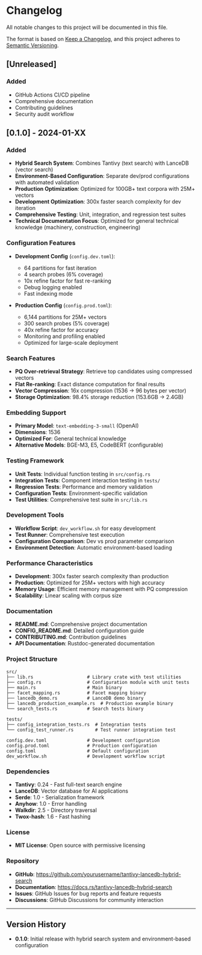 # Changelog

All notable changes to this project will be documented in this file.

The format is based on [Keep a Changelog](https://keepachangelog.com/en/1.0.0/),
and this project adheres to [Semantic Versioning](https://semver.org/spec/v2.0.0.html).

## [Unreleased]

### Added
- GitHub Actions CI/CD pipeline
- Comprehensive documentation
- Contributing guidelines
- Security audit workflow

## [0.1.0] - 2024-01-XX

### Added
- **Hybrid Search System**: Combines Tantivy (text search) with LanceDB (vector search)
- **Environment-Based Configuration**: Separate dev/prod configurations with automated validation
- **Production Optimization**: Optimized for 100GB+ text corpora with 25M+ vectors
- **Development Optimization**: 300x faster search complexity for dev iteration
- **Comprehensive Testing**: Unit, integration, and regression test suites
- **Technical Documentation Focus**: Optimized for general technical knowledge (machinery, construction, engineering)

### Configuration Features
- **Development Config** (`config.dev.toml`):
  - 64 partitions for fast iteration
  - 4 search probes (6% coverage)
  - 10x refine factor for fast re-ranking
  - Debug logging enabled
  - Fast indexing mode

- **Production Config** (`config.prod.toml`):
  - 6,144 partitions for 25M+ vectors
  - 300 search probes (5% coverage)
  - 40x refine factor for accuracy
  - Monitoring and profiling enabled
  - Optimized for large-scale deployment

### Search Features
- **PQ Over-retrieval Strategy**: Retrieve top candidates using compressed vectors
- **Flat Re-ranking**: Exact distance computation for final results
- **Vector Compression**: 16x compression (1536 → 96 bytes per vector)
- **Storage Optimization**: 98.4% storage reduction (153.6GB → 2.4GB)

### Embedding Support
- **Primary Model**: `text-embedding-3-small` (OpenAI)
- **Dimensions**: 1536
- **Optimized For**: General technical knowledge
- **Alternative Models**: BGE-M3, E5, CodeBERT (configurable)

### Testing Framework
- **Unit Tests**: Individual function testing in `src/config.rs`
- **Integration Tests**: Component interaction testing in `tests/`
- **Regression Tests**: Performance and memory validation
- **Configuration Tests**: Environment-specific validation
- **Test Utilities**: Comprehensive test suite in `src/lib.rs`

### Development Tools
- **Workflow Script**: `dev_workflow.sh` for easy development
- **Test Runner**: Comprehensive test execution
- **Configuration Comparison**: Dev vs prod parameter comparison
- **Environment Detection**: Automatic environment-based loading

### Performance Characteristics
- **Development**: 300x faster search complexity than production
- **Production**: Optimized for 25M+ vectors with high accuracy
- **Memory Usage**: Efficient memory management with PQ compression
- **Scalability**: Linear scaling with corpus size

### Documentation
- **README.md**: Comprehensive project documentation
- **CONFIG_README.md**: Detailed configuration guide
- **CONTRIBUTING.md**: Contribution guidelines
- **API Documentation**: Rustdoc-generated documentation

### Project Structure
```
src/
├── lib.rs                    # Library crate with test utilities
├── config.rs                 # Configuration module with unit tests
├── main.rs                   # Main binary
├── facet_mapping.rs          # Facet mapping binary
├── lancedb_demo.rs           # LanceDB demo binary
├── lancedb_production_example.rs  # Production example binary
└── search_tests.rs           # Search tests binary

tests/
├── config_integration_tests.rs  # Integration tests
└── config_test_runner.rs        # Test runner integration test

config.dev.toml               # Development configuration
config.prod.toml              # Production configuration
config.toml                   # Default configuration
dev_workflow.sh               # Development workflow script
```

### Dependencies
- **Tantivy**: 0.24 - Fast full-text search engine
- **LanceDB**: Vector database for AI applications
- **Serde**: 1.0 - Serialization framework
- **Anyhow**: 1.0 - Error handling
- **Walkdir**: 2.5 - Directory traversal
- **Twox-hash**: 1.6 - Fast hashing

### License
- **MIT License**: Open source with permissive licensing

### Repository
- **GitHub**: https://github.com/yourusername/tantivy-lancedb-hybrid-search
- **Documentation**: https://docs.rs/tantivy-lancedb-hybrid-search
- **Issues**: GitHub Issues for bug reports and feature requests
- **Discussions**: GitHub Discussions for community interaction

---

## Version History

- **0.1.0**: Initial release with hybrid search system and environment-based configuration
